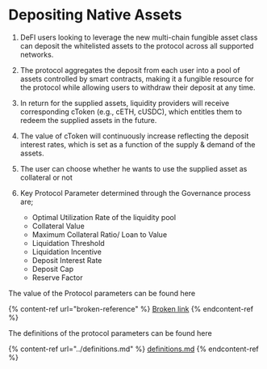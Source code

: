 # Depositing Native Assets

1. DeFI users looking to leverage the new multi-chain fungible asset class can deposit the whitelisted assets to the protocol across all supported networks.&#x20;
2. The protocol aggregates the deposit from each user into a pool of assets controlled by smart contracts, making it a fungible resource for the protocol while allowing users to withdraw their deposit at any time.&#x20;
3. In return for the supplied assets, liquidity providers will receive corresponding cToken (e.g., cETH, cUSDC), which entitles them to redeem the supplied assets in the future.&#x20;
4. The value of cToken will continuously increase reflecting the deposit interest rates, which is set as a function of the supply & demand of the assets.&#x20;
5. The user can choose whether he wants to use the supplied asset as collateral or not&#x20;
6.  Key Protocol Parameter determined through the Governance process are;&#x20;

    * Optimal Utilization Rate of the liquidity pool&#x20;
    * Collateral Value&#x20;
    * Maximum Collateral Ratio/ Loan to Value&#x20;
    * Liquidation Threshold&#x20;
    * Liquidation Incentive&#x20;
    * Deposit Interest Rate&#x20;
    * Deposit Cap&#x20;
    * Reserve Factor&#x20;



The value of the Protocol parameters can be found here&#x20;

{% content-ref url="broken-reference" %}
[Broken link](broken-reference)
{% endcontent-ref %}

The definitions of the protocol parameters can be found here&#x20;

{% content-ref url="../definitions.md" %}
[definitions.md](../definitions.md)
{% endcontent-ref %}
